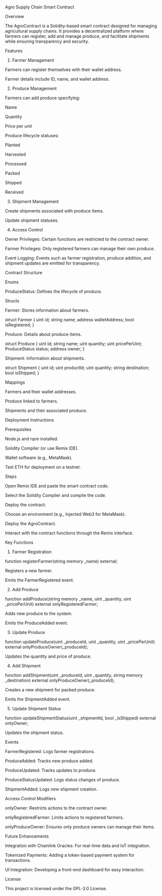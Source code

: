 Agro Supply Chain Smart Contract

Overview

The AgroContract is a Solidity-based smart contract designed for managing agricultural supply chains. It provides a decentralized platform where farmers can register, add and manage produce, and facilitate shipments while ensuring transparency and security.

Features

1. Farmer Management

Farmers can register themselves with their wallet address.

Farmer details include ID, name, and wallet address.

2. Produce Management

Farmers can add produce specifying:

Name

Quantity

Price per unit

Produce lifecycle statuses:

Planted

Harvested

Processed

Packed

Shipped

Received

3. Shipment Management

Create shipments associated with produce items.

Update shipment statuses.

4. Access Control

Owner Privileges: Certain functions are restricted to the contract owner.

Farmer Privileges: Only registered farmers can manage their own produce.

Event Logging: Events such as farmer registration, produce addition, and shipment updates are emitted for transparency.

Contract Structure

Enums

ProduceStatus: Defines the lifecycle of produce.

Structs

Farmer: Stores information about farmers.

struct Farmer {
    uint id;
    string name;
    address walletAddress;
    bool isRegistered;
}

Produce: Details about produce items.

struct Produce {
    uint id;
    string name;
    uint quantity;
    uint pricePerUint;
    ProduceStatus status;
    address owner;
}

Shipment: Information about shipments.

struct Shipment {
    uint id;
    uint productId;
    uint quantity;
    string destination;
    bool isShipped;
}

Mappings

Farmers and their wallet addresses.

Produce linked to farmers.

Shipments and their associated produce.

Deployment Instructions

Prerequisites

Node.js and npm installed.

Solidity Compiler (or use Remix IDE).

Wallet software (e.g., MetaMask).

Test ETH for deployment on a testnet.

Steps

Open Remix IDE and paste the smart contract code.

Select the Solidity Compiler and compile the code.

Deploy the contract:

Choose an environment (e.g., Injected Web3 for MetaMask).

Deploy the AgroContract.

Interact with the contract functions through the Remix interface.

Key Functions

1. Farmer Registration

function registerFarmer(string memory _name) external;

Registers a new farmer.

Emits the FarmerRegistered event.

2. Add Produce

function addProduce(string memory _name, uint _quantity, uint _pricePerUnit) external onlyRegisteredFarmer;

Adds new produce to the system.

Emits the ProduceAdded event.

3. Update Produce

function updateProduce(uint _produceId, uint _quantity, uint _pricePerUnit) external onlyProduceOwner(_produceId);

Updates the quantity and price of produce.

4. Add Shipment

function addShipment(uint _produceId, uint _quantity, string memory _destination) external onlyProduceOwner(_produceId);

Creates a new shipment for packed produce.

Emits the ShipmentAdded event.

5. Update Shipment Status

function updateShipmentStatus(uint _shipmentId, bool _isShipped) external onlyOwner;

Updates the shipment status.

Events

FarmerRegistered: Logs farmer registrations.

ProduceAdded: Tracks new produce added.

ProduceUpdated: Tracks updates to produce.

ProduceStatusUpdated: Logs status changes of produce.

ShipmentAdded: Logs new shipment creation.

Access Control Modifiers

onlyOwner: Restricts actions to the contract owner.

onlyRegisteredFarmer: Limits actions to registered farmers.

onlyProduceOwner: Ensures only produce owners can manage their items.

Future Enhancements

Integration with Chainlink Oracles: For real-time data and IoT integration.

Tokenized Payments: Adding a token-based payment system for transactions.

UI Integration: Developing a front-end dashboard for easy interaction.

License

This project is licensed under the GPL-3.0 License.
